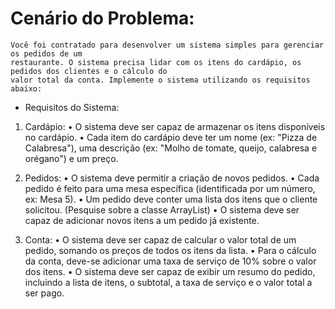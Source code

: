 # Cenário do Problema:
    Você foi contratado para desenvolver um sistema simples para gerenciar os pedidos de um
    restaurante. O sistema precisa lidar com os itens do cardápio, os pedidos dos clientes e o cálculo do
    valor total da conta. Implemente o sistema utilizando os requisitos abaixo:

- Requisitos do Sistema:

1. Cardápio:
• O sistema deve ser capaz de armazenar os itens disponíveis no cardápio.
• Cada item do cardápio deve ter um nome (ex: "Pizza de Calabresa"), uma descrição (ex:
"Molho de tomate, queijo, calabresa e orégano") e um preço.

2. Pedidos:
• O sistema deve permitir a criação de novos pedidos.
• Cada pedido é feito para uma mesa específica (identificada por um número, ex: Mesa 5).
• Um pedido deve conter uma lista dos itens que o cliente solicitou. (Pesquise sobre a classe
ArrayList)
• O sistema deve ser capaz de adicionar novos itens a um pedido já existente.

3. Conta:
• O sistema deve ser capaz de calcular o valor total de um pedido, somando os preços de todos os
itens da lista.
• Para o cálculo da conta, deve-se adicionar uma taxa de serviço de 10% sobre o valor dos itens.
• O sistema deve ser capaz de exibir um resumo do pedido, incluindo a lista de itens, o subtotal, a
taxa de serviço e o valor total a ser pago.
